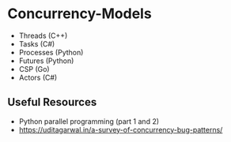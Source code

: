 # Concurrency-Models

- Threads (C++)
- Tasks (C#)
- Processes (Python)
- Futures (Python) 
- CSP (Go)
- Actors (C#)

## Useful Resources
- Python parallel programming (part 1 and 2)
- https://uditagarwal.in/a-survey-of-concurrency-bug-patterns/
